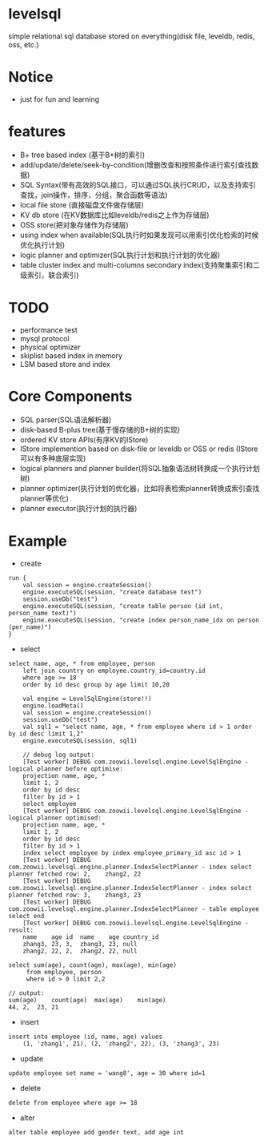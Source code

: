 levelsql
========

simple relational sql database stored on everything(disk file, leveldb, redis, oss, etc.)


# Notice
* just for fun and learning

# features
* B+ tree based index (基于B+树的索引)
* add/update/delete/seek-by-condition(增删改查和按照条件进行索引查找数据)
* SQL Syntax(带有高效的SQL接口，可以通过SQL执行CRUD，以及支持索引查找，join操作，排序，分组，聚合函数等语法)
* local file store (直接磁盘文件做存储层)
* KV db store (在KV数据库比如leveldb/redis之上作为存储层)
* OSS store(把对象存储作为存储层)
* using index when available(SQL执行时如果发现可以用索引优化检索的时候优化执行计划)
* logic planner and optimizer(SQL执行计划和执行计划的优化器)
* table cluster index and multi-columns secondary index(支持聚集索引和二级索引，联合索引)

# TODO
* performance test
* mysql protocol
* physical optimizer
* skiplist based index in memory
* LSM based store and index

# Core Components
* SQL parser(SQL语法解析器)
* disk-based B-plus tree(基于慢存储的B+树的实现)
* ordered KV store APIs(有序KV的IStore)
* IStore implemention based on disk-file or leveldb or OSS or redis (IStore可以有多种底层实现)
* logical planners and planner builder(将SQL抽象语法树转换成一个执行计划树)
* planner optimizer(执行计划的优化器，比如将表检索planner转换成索引查找planner等优化)
* planner executor(执行计划的执行器)

# Example

* create
``` 
run {
    val session = engine.createSession()
    engine.executeSQL(session, "create database test")
    session.useDb("test")
    engine.executeSQL(session, "create table person (id int, person_name text)")
    engine.executeSQL(session, "create index person_name_idx on person (per_name)")
}
```

* select
```
select name, age, * from employee, person 
    left join country on employee.country_id=country.id 
    where age >= 18 
    order by id desc group by age limit 10,20
```

```
    val engine = LevelSqlEngine(store!!)
    engine.loadMeta()
    val session = engine.createSession()
    session.useDb("test")
    val sql1 = "select name, age, * from employee where id > 1 order by id desc limit 1,2"
    engine.executeSQL(session, sql1)

    // debug log output:
    [Test worker] DEBUG com.zoowii.levelsql.engine.LevelSqlEngine - logical planner before optimise:
    projection name, age, *
    limit 1, 2
    order by id desc
    filter by id > 1
    select employee
    [Test worker] DEBUG com.zoowii.levelsql.engine.LevelSqlEngine - logical planner optimised:
    projection name, age, *
    limit 1, 2
    order by id desc
    filter by id > 1
    index select employee by index employee_primary_id asc id > 1 
    [Test worker] DEBUG com.zoowii.levelsql.engine.planner.IndexSelectPlanner - index select planner fetched row: 2,	zhang2,	22
    [Test worker] DEBUG com.zoowii.levelsql.engine.planner.IndexSelectPlanner - index select planner fetched row: 3,	zhang3,	23
    [Test worker] DEBUG com.zoowii.levelsql.engine.planner.IndexSelectPlanner - table employee select end
    [Test worker] DEBUG com.zoowii.levelsql.engine.LevelSqlEngine - result:
    name	age	id	name	age	country_id
    zhang3,	23,	3,	zhang3,	23,	null
    zhang2,	22,	2,	zhang2,	22,	null
```

``` 
select sum(age), count(age), max(age), min(age)
     from employee, person
     where id > 0 limit 2,2

// output:
sum(age)	count(age)	max(age)	min(age)
44,	2,	23,	21
```

* insert
``` 
insert into employee (id, name, age) values 
    (1, 'zhang1', 21), (2, 'zhang2', 22), (3, 'zhang3', 23)
```

* update
```
update employee set name = 'wang8', age = 30 where id=1
```

* delete
```
delete from employee where age >= 18
```

* alter
```
alter table employee add gender text, add age int
```
